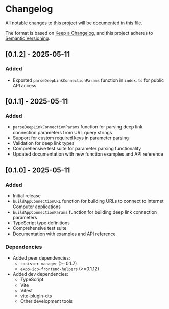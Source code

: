 # Changelog

All notable changes to this project will be documented in this file.

The format is based on [Keep a Changelog](https://keepachangelog.com/en/1.0.0/),
and this project adheres to [Semantic Versioning](https://semver.org/spec/v2.0.0.html).

## [0.1.2] - 2025-05-11

### Added

- Exported `parseDeepLinkConnectionParams` function in `index.ts` for public API access

## [0.1.1] - 2025-05-11

### Added

- `parseDeepLinkConnectionParams` function for parsing deep link connection parameters from URL query strings
- Support for custom required keys in parameter parsing
- Validation for deep link types
- Comprehensive test suite for parameter parsing functionality
- Updated documentation with new function examples and API reference

## [0.1.0] - 2025-05-11

### Added

- Initial release
- `buildAppConnectionURL` function for building URLs to connect to Internet Computer applications
- `buildAppConnectionParams` function for building deep link connection parameters
- TypeScript type definitions
- Comprehensive test suite
- Documentation with examples and API reference

### Dependencies

- Added peer dependencies:
  - `canister-manager` (>=0.1.7)
  - `expo-icp-frontend-helpers` (>=0.1.12)
- Added dev dependencies:
  - TypeScript
  - Vite
  - Vitest
  - vite-plugin-dts
  - Other development tools
